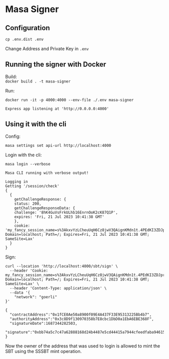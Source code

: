 # Masa Signer

## Configuration

`cp .env.dist .env`

Change Address and Private Key in `.env`

## Running the signer with Docker

Build:  
`docker build . -t masa-signer`

Run:

```shell
docker run -it -p 4000:4000 --env-file ./.env masa-signer

Express app listening at 'http://0.0.0.0:4000'
```

## Using it with the cli

Config:

```shell
masa settings set api-url http://localhost:4000
```

Login with the cli:

```shell
masa login --verbose

Masa CLI running with verbose output!

Logging in
Getting '/session/check'
{
  {
    getChallengeResponse: {
    status: 200,
    getChallengeResponseData: {
    challenge: '8hK4GuVsFrkULhb16EnrnOoK2cK87Q1P',
    expires: 'Fri, 21 Jul 2023 10:41:38 GMT'
    },
    cookie: 'my_fancy_session_name=s%3AkxvYzLCheuUqH6Cz8jwV3QAignKMdn1t.4PEdKI3ZDJpr7gKfH92cwe%2FdlTmF0emwt2vhLodjW%2BA; Domain=localhost; Path=/; Expires=Fri, 21 Jul 2023 10:41:38 GMT; SameSite=Lax'
  }
}

```

Sign:

```shell
curl --location 'http://localhost:4000/sbt/sign' \
  --header 'Cookie: my_fancy_session_name=s%3AkxvYzLCheuUqH6Cz8jwV3QAignKMdn1t.4PEdKI3ZDJpr7gKfH92cwe%2FdlTmF0emwt2vhLodjW%2BA; Domain=localhost; Path=/; Expires=Fri, 21 Jul 2023 10:41:38 GMT; SameSite=Lax' \
  --header 'Content-Type: application/json' \
  --data '{
    "network": "goerli"
}'

{
  "contractAddress":"0x1fCE0Ae50a8900f09E4A437F33E95313225Bb4b7",
  "authorityAddress":"0x3c8D9f130970358b7E8cbc1DbD0a1EbA6EBE368F",
  "signatureDate":1687344282503,
  "signature":"0xbb74a5c7c47a62888168d24b4487e5cd44415a7944cfeedfaba946151319e80e628676bb3d6d67f04fc5b4740392f7a9a350be2a4625f3de1fa4985ad4af13fd1c"
}
```

Now the owner of the address that was used to login is allowed to mint the SBT using the SSSBT mint operation.
